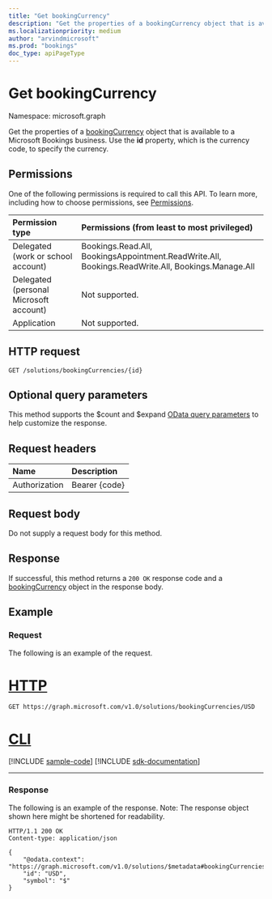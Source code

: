 ```yaml
---
title: "Get bookingCurrency"
description: "Get the properties of a bookingCurrency object that is available to a Microsoft Bookings business."
ms.localizationpriority: medium
author: "arvindmicrosoft"
ms.prod: "bookings"
doc_type: apiPageType
---
```


# Get bookingCurrency

Namespace: microsoft.graph

Get the properties of a [bookingCurrency](../resources/bookingcurrency.md) object that is available to a Microsoft Bookings business. Use the **id** property, which is the currency code, to specify the currency.

## Permissions
One of the following permissions is required to call this API. To learn more, including how to choose permissions, see [Permissions](/graph/permissions-reference).

|Permission type      | Permissions (from least to most privileged)              |
|:--------------------|:---------------------------------------------------------|
|Delegated (work or school account) | Bookings.Read.All, BookingsAppointment.ReadWrite.All, Bookings.ReadWrite.All, Bookings.Manage.All   |
|Delegated (personal Microsoft account) | Not supported.   |
|Application | Not supported.  |

## HTTP request
<!-- { "blockType": "ignored" } -->
```http
GET /solutions/bookingCurrencies/{id}
```
## Optional query parameters
This method supports the $count and $expand [OData query parameters](/graph/query-parameters) to help customize the response.

## Request headers
| Name      |Description|
|:----------|:----------|
| Authorization  | Bearer {code}|

## Request body
Do not supply a request body for this method.
## Response
If successful, this method returns a `200 OK` response code and a [bookingCurrency](../resources/bookingcurrency.md) object in the response body.
## Example
### Request
The following is an example of the request.

# [HTTP](#tab/http)
<!-- {
  "blockType": "request",
  "name" : "bookingcurrencyget",
  "sampleKeys": ["USD"]
}-->
```msgraph-interactive
GET https://graph.microsoft.com/v1.0/solutions/bookingCurrencies/USD
```

# [CLI](#tab/cli)
[!INCLUDE [sample-code](../includes/snippets/cli/bookingcurrencyget-cli-snippets.md)]
[!INCLUDE [sdk-documentation](../includes/snippets/snippets-sdk-documentation-link.md)]

---

### Response
The following is an example of the response. Note: The response object shown here might be shortened for readability.
<!-- {
  "blockType": "response",
  "truncated": true,
  "@odata.type": "microsoft.graph.bookingCurrency"
} -->
```http
HTTP/1.1 200 OK
Content-type: application/json

{
    "@odata.context": "https://graph.microsoft.com/v1.0/solutions/$metadata#bookingCurrencies/$entity",
    "id": "USD",
    "symbol": "$"
}
```

<!-- uuid: 8fcb5dbc-d5aa-4681-8e31-b001d5168d79
2015-10-25 14:57:30 UTC -->
<!--
{
  "type": "#page.annotation",
  "description": "Get bookingCurrency",
  "keywords": "",
  "section": "documentation",
  "tocPath": "",
  "suppressions": [
  ]
}
-->
